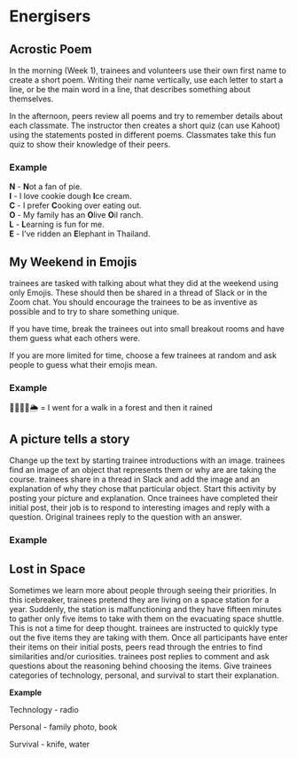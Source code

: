 # Energisers

## Acrostic Poem

In the morning \(Week 1\), trainees and volunteers use their own first name to create a short poem. Writing their name vertically, use each letter to start a line, or be the main word in a line, that describes something about themselves.

In the afternoon, peers review all poems and try to remember details about each classmate. The instructor then creates a short quiz \(can use Kahoot\) using the statements posted in different poems. Classmates take this fun quiz to show their knowledge of their peers.

### Example

**N** - **N**ot a fan of pie.  
**I** - I love cookie dough **I**ce cream.  
**C** - I prefer **C**ooking over eating out.  
**O** - My family has an **O**live **O**il ranch.  
**L** - **L**earning is fun for me.  
**E** - I’ve ridden an **E**lephant in Thailand.

## My Weekend in Emojis

trainees are tasked with talking about what they did at the weekend using only Emojis. These should then be shared in a thread of Slack or in the Zoom chat. You should encourage the trainees to be as inventive as possible and to try to share something unique.

If you have time, break the trainees out into small breakout rooms and have them guess what each others were.

If you are more limited for time, choose a few trainees at random and ask people to guess what their emojis mean.

### Example

🚶‍♂️🌲🌲🌦 = I went for a walk in a forest and then it rained

## A picture tells a story

Change up the text by starting trainee introductions with an image. trainees find an image of an object that represents them or why are are taking the course. trainees share in a thread in Slack and add the image and an explanation of why they chose that particular object. Start this activity by posting your picture and explanation. Once trainees have completed their initial post, their job is to respond to interesting images and reply with a question. Original trainees reply to the question with an answer.

### Example

## **Lost in Space**

Sometimes we learn more about people through seeing their priorities. In this icebreaker, trainees pretend they are living on a space station for a year. Suddenly, the station is malfunctioning and they have fifteen minutes to gather only five items to take with them on the evacuating space shuttle. This is not a time for deep thought. trainees are instructed to quickly type out the five items they are taking with them. Once all participants have enter their items on their initial posts, peers read through the entries to find similarities and/or curiosities. trainees post replies to comment and ask questions about the reasoning behind choosing the items. Give trainees categories of technology, personal, and survival to start their explanation.

**Example**

Technology - radio

Personal - family photo, book

Survival - knife, water

